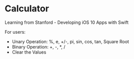 # Calculator
Learning from Stanford - Developing iOS 10 Apps with Swift

For users:
- Unary Operation: %, e, +/-, pi, sin, cos, tan, Square Root
- Binary Operation: +, -, *, /
- Clear the Values
